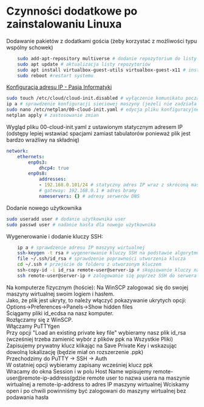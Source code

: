 # Czynności dodatkowe po zainstalowaniu Linuxa

Dodawanie pakietów z dodatkami gościa (żeby korzystać z możliwości typu wspólny schowek)

```bash
    sudo add-apt-repository multiverse # dodanie repozytorium do listy
    sudo apt update # aktualizacja listy repozytoriów
    sudo apt install virtualbox-guest-utils virtualbox-guest-x11 # instalacja pakietów obrazów gościa
    sudo reboot #restart systemu
```

[Konfiguracja adresu IP - Pasja Informatyki](https://pasja-informatyki.pl/sieci-komputerowe/linux-ubuntu-server-konfiguracja-ip/)

```bash
sudo touch /etc/cloud/cloud-init.disabled # wyłączenie komunikatu początkowego
ip a # sprawdzenie konfiguracji sieciowej maszyny (jeżeli nie zadziała polecenie ifconfig -a); należy sprawdzić który interfejs sieciowy ma adres sieciowy z puli 192.168.*.*
sudo nano /etc/netplan/00-cloud-init.yaml # edycja pliku konfiguracyjnego z zapisanymi konfiguracjami sieciowymi interfejsów jako root w celu nadania statycznego adresu IP (podgląd poniżej)
netplan apply # zastosowanie zmian
```

Wygląd pliku 00-cloud-init.yaml z ustawionym statycznym adresem IP (odstępy lepiej wstawiać spacjami zamiast tabulatorów ponieważ plik jest bardzo wrażliwy na składnię)

```yaml
network:
    ethernets:
        enp0s3:
            dhcp4: true
        enp0s8:
            addresses:
            - 192.168.0.101/24 # statyczny adres IP wraz z skróconą maską
            # gateway: 192.168.0.1 # adres bramy
            nameservers: {} # adresy serwerów DNS
```

Dodanie nowego użytkownika

```bash
sudo useradd user # dodanie użytkownika user
sudo passwd user # nadanie hasła dla nowego użytkownika
```

Wygenerowanie i dodanie kluczy SSH:

```bash
    ip a # sprawdzenie adresu IP maszyny wirtualnej
    ssh-keygen -t rsa # wygenerowanie kluczy SSH na podstawie algorytmu RSA
    file ~/.ssh/id_rsa # sprawdzenie poprawności utworzenia klucza
    cd ~/.ssh # przejście do folderu z utworzonym kluczem
    ssh-copy-id -i id_rsa remote-user@server-ip # skopiowanie kluczy na serwer
    ssh remote-user@server-ip # zalogowanie się poprzez SSH do serwera
```

Na komputerze fizycznym (hoście):
Na WinSCP zalogować się do swojej maszyny wirtualnej swoim logiem i hasłem.  
Jako, że plik jest ukryty, to należy włączyć pokazywanie ukrytych opcji:  
Options->Preferences->Panels->Show hidden files  
Ściągamy pliki id_ecdsa na nasz komputer.  
Rozłączamy się z WinSCP.  
Włączamy PuTTYgen  
Przy opcji "Load an existing private key file" wybieramy nasz plik id_rsa (wcześniej trzeba zamienić wybór z plików ppk na Wszystkie Pliki)  
Zapisujemy prywatny klucz klikając na Save Private Key i wskazując dowolną lokalizację (będzie miał on rozszerzenie .ppk)  
Przechodzimy do PuTTY -> SSH -> Auth  
W ostatniej opcji wybieramy zapisany wcześniej klucz ppk  
Wracamy do okna Session i w polu Host Name wpisujemy remote-user@remote-ip-address(gdzie remote user to nazwa usera na maszynie wirtualnej a remote-ip-address to adres IP maszyny wirtualnej
Wciskamy open i po chwili powinniśmy być zalogowani do maszyny wirtualnej bez podawania hasła
